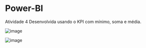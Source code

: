 # Power-BI

Atividade 4
Desenvolvida usando o KPI com mínimo, soma e média.

![image](https://github.com/user-attachments/assets/7bf53103-1a48-492f-b8ff-39e2129b5b44)


![image](https://github.com/user-attachments/assets/870e0058-87f6-4823-adf3-96806c2fe515)

